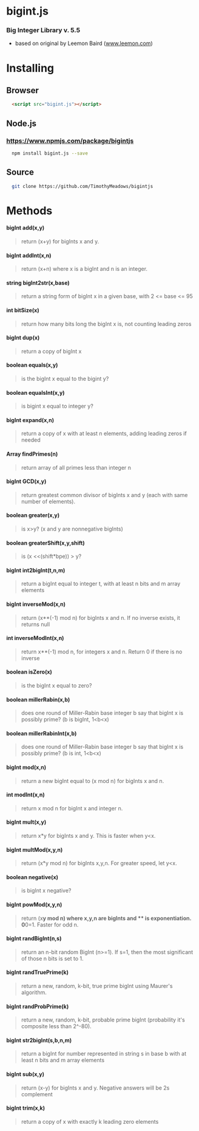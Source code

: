 # bigint.js
### Big Integer Library v. 5.5
* based on original by Leemon Baird (www.leemon.com)

# Installing
## Browser
```html
  <script src="bigint.js"></script>
```
## Node.js
### https://www.npmjs.com/package/bigintjs
```bash
  npm install bigint.js --save
```
## Source
```bash
  git clone https://github.com/TimothyMeadows/bigintjs
```
# Methods
#### bigInt  add(x,y)
> return (x+y) for bigInts x and y.

#### bigInt  addInt(x,n)
> return (x+n) where x is a bigInt and n is an integer.

#### string  bigInt2str(x,base)
> return a string form of bigInt x in a given base, with 2 <= base <= 95

#### int     bitSize(x)
> return how many bits long the bigInt x is, not counting leading zeros

#### bigInt  dup(x)
> return a copy of bigInt x

#### boolean equals(x,y)
> is the bigInt x equal to the bigint y?

#### boolean equalsInt(x,y)         
> is bigint x equal to integer y?

#### bigInt  expand(x,n)            
> return a copy of x with at least n elements, adding leading zeros if needed

#### Array   findPrimes(n)          
> return array of all primes less than integer n

#### bigInt  GCD(x,y)               
> return greatest common divisor of bigInts x and y (each with same number of elements).

#### boolean greater(x,y)           
> is x>y?  (x and y are nonnegative bigInts)

#### boolean greaterShift(x,y,shift)
> is (x <<(shift*bpe)) > y?

#### bigInt  int2bigInt(t,n,m)      
> return a bigInt equal to integer t, with at least n bits and m array elements

#### bigInt  inverseMod(x,n)        
> return (x**(-1) mod n) for bigInts x and n.  If no inverse exists, it returns null

#### int     inverseModInt(x,n)     
> return x**(-1) mod n, for integers x and n.  Return 0 if there is no inverse

#### boolean isZero(x)              
> is the bigInt x equal to zero?

#### boolean millerRabin(x,b)       
> does one round of Miller-Rabin base integer b say that bigInt x is possibly prime? (b is bigInt, 1<b<x)

#### boolean millerRabinInt(x,b)    
> does one round of Miller-Rabin base integer b say that bigInt x is possibly prime? (b is int,    1<b<x)

#### bigInt  mod(x,n)               
> return a new bigInt equal to (x mod n) for bigInts x and n.

#### int     modInt(x,n)            
> return x mod n for bigInt x and integer n.

#### bigInt  mult(x,y)              
> return x*y for bigInts x and y. This is faster when y<x.

#### bigInt  multMod(x,y,n)         
> return (x*y mod n) for bigInts x,y,n.  For greater speed, let y<x.

#### boolean negative(x)            
> is bigInt x negative?

#### bigInt  powMod(x,y,n)          
> return (x**y mod n) where x,y,n are bigInts and ** is exponentiation.  0**0=1. Faster for odd n.

#### bigInt  randBigInt(n,s)        
> return an n-bit random BigInt (n>=1).  If s=1, then the most significant of those n bits is set to 1.

#### bigInt  randTruePrime(k)       
> return a new, random, k-bit, true prime bigInt using Maurer's algorithm.

#### bigInt  randProbPrime(k)       
> return a new, random, k-bit, probable prime bigInt (probability it's composite less than 2^-80).

#### bigInt  str2bigInt(s,b,n,m)    
> return a bigInt for number represented in string s in base b with at least n bits and m array elements

#### bigInt  sub(x,y)               
> return (x-y) for bigInts x and y.  Negative answers will be 2s complement

#### bigInt  trim(x,k)              
> return a copy of x with exactly k leading zero elements
